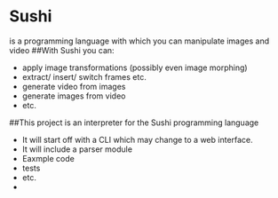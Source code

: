 # Sushi
is a programming language with which you can manipulate images and video
##With Sushi you can:
  * apply image transformations (possibly even image morphing)
  * extract/ insert/ switch frames etc.
  * generate video from images
  * generate images from video
  * etc.
 
##This project is an interpreter for the Sushi programming language
  * It will start off with a CLI which may change to a web interface.
  * It will include a parser module
  * Eaxmple code
  * tests
  * etc.
  * 
